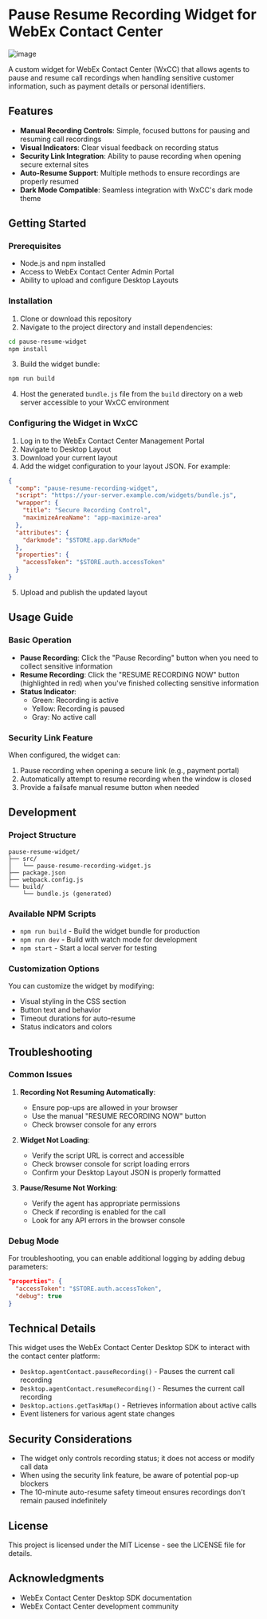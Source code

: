 # Pause Resume Recording Widget for WebEx Contact Center
![image](https://github.com/user-attachments/assets/5ccadf7d-9576-4562-95de-d41bd2187335)

A custom widget for WebEx Contact Center (WxCC) that allows agents to pause and resume call recordings when handling sensitive customer information, such as payment details or personal identifiers.

## Features

- **Manual Recording Controls**: Simple, focused buttons for pausing and resuming call recordings
- **Visual Indicators**: Clear visual feedback on recording status
- **Security Link Integration**: Ability to pause recording when opening secure external sites
- **Auto-Resume Support**: Multiple methods to ensure recordings are properly resumed
- **Dark Mode Compatible**: Seamless integration with WxCC's dark mode theme

## Getting Started

### Prerequisites

- Node.js and npm installed
- Access to WebEx Contact Center Admin Portal
- Ability to upload and configure Desktop Layouts

### Installation

1. Clone or download this repository
2. Navigate to the project directory and install dependencies:

```bash
cd pause-resume-widget
npm install
```

3. Build the widget bundle:

```bash
npm run build
```

4. Host the generated `bundle.js` file from the `build` directory on a web server accessible to your WxCC environment

### Configuring the Widget in WxCC

1. Log in to the WebEx Contact Center Management Portal
2. Navigate to Desktop Layout
3. Download your current layout
4. Add the widget configuration to your layout JSON. For example:

```json
{
  "comp": "pause-resume-recording-widget",
  "script": "https://your-server.example.com/widgets/bundle.js",
  "wrapper": {
    "title": "Secure Recording Control",
    "maximizeAreaName": "app-maximize-area"
  },
  "attributes": {
    "darkmode": "$STORE.app.darkMode"
  },
  "properties": {
    "accessToken": "$STORE.auth.accessToken"
  }
}
```

5. Upload and publish the updated layout

## Usage Guide

### Basic Operation

- **Pause Recording**: Click the "Pause Recording" button when you need to collect sensitive information
- **Resume Recording**: Click the "RESUME RECORDING NOW" button (highlighted in red) when you've finished collecting sensitive information
- **Status Indicator**: 
  - Green: Recording is active
  - Yellow: Recording is paused
  - Gray: No active call

### Security Link Feature

When configured, the widget can:
1. Pause recording when opening a secure link (e.g., payment portal)
2. Automatically attempt to resume recording when the window is closed
3. Provide a failsafe manual resume button when needed

## Development

### Project Structure

```
pause-resume-widget/
├── src/
│   └── pause-resume-recording-widget.js
├── package.json
├── webpack.config.js
└── build/
    └── bundle.js (generated)
```

### Available NPM Scripts

- `npm run build` - Build the widget bundle for production
- `npm run dev` - Build with watch mode for development
- `npm start` - Start a local server for testing

### Customization Options

You can customize the widget by modifying:
- Visual styling in the CSS section
- Button text and behavior
- Timeout durations for auto-resume
- Status indicators and colors

## Troubleshooting

### Common Issues

1. **Recording Not Resuming Automatically**:
   - Ensure pop-ups are allowed in your browser
   - Use the manual "RESUME RECORDING NOW" button 
   - Check browser console for any errors

2. **Widget Not Loading**:
   - Verify the script URL is correct and accessible
   - Check browser console for script loading errors
   - Confirm your Desktop Layout JSON is properly formatted

3. **Pause/Resume Not Working**:
   - Verify the agent has appropriate permissions
   - Check if recording is enabled for the call
   - Look for any API errors in the browser console

### Debug Mode

For troubleshooting, you can enable additional logging by adding debug parameters:

```json
"properties": {
  "accessToken": "$STORE.auth.accessToken",
  "debug": true
}
```

## Technical Details

This widget uses the WebEx Contact Center Desktop SDK to interact with the contact center platform:

- `Desktop.agentContact.pauseRecording()` - Pauses the current call recording
- `Desktop.agentContact.resumeRecording()` - Resumes the current call recording
- `Desktop.actions.getTaskMap()` - Retrieves information about active calls
- Event listeners for various agent state changes

## Security Considerations

- The widget only controls recording status; it does not access or modify call data
- When using the security link feature, be aware of potential pop-up blockers
- The 10-minute auto-resume safety timeout ensures recordings don't remain paused indefinitely

## License

This project is licensed under the MIT License - see the LICENSE file for details.

## Acknowledgments

- WebEx Contact Center Desktop SDK documentation
- WebEx Contact Center development community
